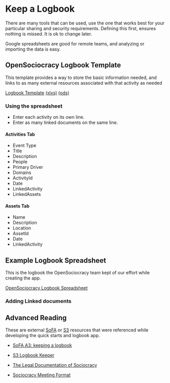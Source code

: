 # Keep a Logbook

There are many tools that can be used, use the one that works best for your particular sharing and security requirements. Defining this first, ensures nothing is missed. It is ok to change later.

Google spreadsheets are good for remote teams, and analyzing or importing the data is easy.


## OpenSociocracy Logbook Template

This template provides a way to store the basic information needed, and links to as many external resources associated with that activity as needed

[Logbook Template](https://docs.google.com/spreadsheets/d/1wDLh4SmS_pm4vlQjyq3_vKbZzlFBQX8b-beUc88zt28/edit?usp=sharing) [(xlxs)]()  [(ods)]()

### Using the spreadsheet

* Enter each activity on its own line.
* Enter as many linked documents on the same line.

#### Activities Tab

* Event Type
* Title
* Description
* People
* Primary Driver
* Domains
* ActivityId
* Date
* LinkedActivity
* LinkedAssets

#### Assets Tab

* Name
* Description
* Location
* AssetId
* Date
* LinkedActivity

## Example Logbook Spreadsheet

This is the logbook the OpenSociocracy team kept of our effort while creating the app.

[OpenSociocracy Logbook Spreadsheet](https://docs.google.com/spreadsheets/d/187npLffOsToKsqKS2StsbKMmr3FWlRXvMeXewvuCia4/edit?usp=sharing)


### Adding Linked documents

## Advanced Reading

These are external [SoFA](/glossary/#sofa) or [S3](/glossary/#s3) resources that were referenced while developing the quick starts and logbook app.

* [SoFA A3: keeping a logbook](https://www.sociocracyforall.org/badge-a3/)

* [S3 Logbook Keeper](https://patterns.sociocracy30.org/logbook-keeper.html)

* [The Legal Documentation of Sociocracy](https://www.sociocracyforall.org/the-legal-documentation-of-sociocracy/)

* [Sociocracy Meeting Format](https://www.sociocracyforall.org/meeting-format/)
